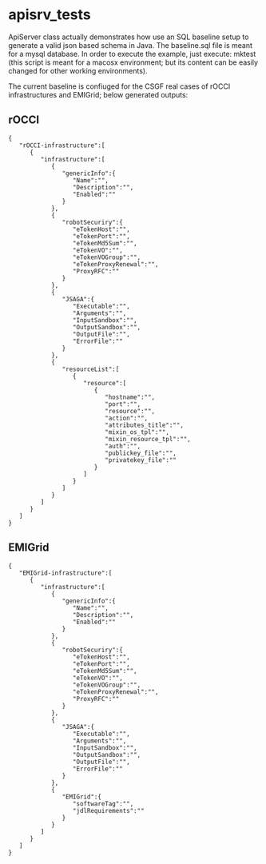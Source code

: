 # apisrv_tests

ApiServer class actually demonstrates how use an SQL baseline setup to generate a valid json based schema in Java.
The baseline.sql file is meant for a mysql database.
In order to execute the example, just execute: mktest (this script is meant for a macosx environment; but its content can be easily changed for other working environments).

The current baseline is confiuged for the CSGF real cases of rOCCI infrastructures and EMIGrid; below generated outputs:

## rOCCI
```
{  
   "rOCCI-infrastructure":[  
      {  
         "infrastructure":[  
            {  
               "genericInfo":{  
                  "Name":"",
                  "Description":"",
                  "Enabled":""
               }
            },
            {  
               "robotSecuriry":{  
                  "eTokenHost":"",
                  "eTokenPort":"",
                  "eTokenMd5Sum":"",
                  "eTokenVO":"",
                  "eTokenVOGroup":"",
                  "eTokenProxyRenewal":"",
                  "ProxyRFC":""
               }
            },
            {  
               "JSAGA":{  
                  "Executable":"",
                  "Arguments":"",
                  "InputSandbox":"",
                  "OutputSandbox":"",
                  "OutputFile":"",
                  "ErrorFile":""
               }
            },
            {  
               "resourceList":[  
                  {  
                     "resource":[  
                        {  
                           "hostname":"",
                           "port":"",
                           "resource":"",
                           "action":"",
                           "attributes_title":"",
                           "mixin_os_tpl":"",
                           "mixin_resource_tpl":"",
                           "auth":"",
                           "publickey_file":"",
                           "privatekey_file":""
                        }
                     ]
                  }
               ]
            }
         ]
      }
   ]
}
```
## EMIGrid
```
{  
   "EMIGrid-infrastructure":[  
      {  
         "infrastructure":[  
            {  
               "genericInfo":{  
                  "Name":"",
                  "Description":"",
                  "Enabled":""
               }
            },
            {  
               "robotSecuriry":{  
                  "eTokenHost":"",
                  "eTokenPort":"",
                  "eTokenMd5Sum":"",
                  "eTokenVO":"",
                  "eTokenVOGroup":"",
                  "eTokenProxyRenewal":"",
                  "ProxyRFC":""
               }
            },
            {  
               "JSAGA":{  
                  "Executable":"",
                  "Arguments":"",
                  "InputSandbox":"",
                  "OutputSandbox":"",
                  "OutputFile":"",
                  "ErrorFile":""
               }
            },
            {  
               "EMIGrid":{  
                  "softwareTag":"",
                  "jdlRequirements":""
               }
            }
         ]
      }
   ]
}
```
